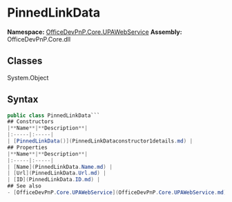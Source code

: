 # PinnedLinkData

**Namespace:** [OfficeDevPnP.Core.UPAWebService](OfficeDevPnP.Core.UPAWebService.md)
**Assembly:** OfficeDevPnP.Core.dll
## Classes
System.Object
## Syntax
```C#
public class PinnedLinkData```
## Constructors
|**Name**|**Description**|
|:-----|:-----|
| [PinnedLinkData()](PinnedLinkDataconstructor1details.md) | 
## Properties
|**Name**|**Description**|
|:-----|:-----|
| [Name](PinnedLinkData.Name.md) | 
| [Url](PinnedLinkData.Url.md) | 
| [ID](PinnedLinkData.ID.md) | 
## See also
- [OfficeDevPnP.Core.UPAWebService](OfficeDevPnP.Core.UPAWebService.md)
